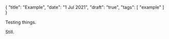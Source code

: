 {
	"title": "Example",
	"date": "1 Jul 2021",
	"draft": "true",
	"tags": [
		"example"
	]
}

Testing things.

Still.
